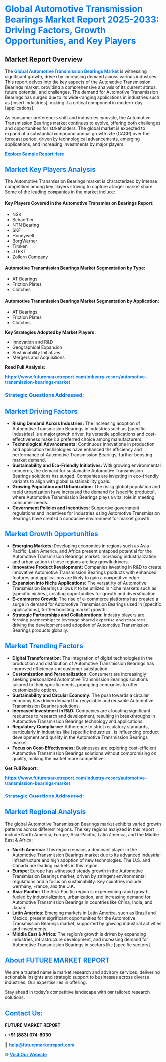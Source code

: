 <h1 style="color: #007BFF;">Global Automotive Transmission Bearings Market Report 2025-2033: Driving Factors, Growth Opportunities, and Key Players</h1>

<section id="overview">
<h2>Market Report Overview</h2>
<p>The <a href="https://www.futuremarketreport.com/industry-report/automotive-transmission-bearings-market" style="color: #007BFF; text-decoration: none;"><strong>Global Automotive Transmission Bearings Market</strong></a> is witnessing significant growth, driven by increasing demand across various industries. This report delves into the key aspects of the Automotive Transmission Bearings market, providing a comprehensive analysis of its current status, future potential, and challenges. The demand for Automotive Transmission Bearings has surged due to its wide-ranging applications in industries such as [insert industries], making it a critical component in modern-day [applications].</p>
<p>As consumer preferences shift and industries innovate, the Automotive Transmission Bearings market continues to evolve, offering both challenges and opportunities for stakeholders. The global market is expected to expand at a substantial compound annual growth rate (CAGR) over the forecast period, driven by technological advancements, emerging applications, and increasing investments by major players.</p>
</section>

<section id="overview">
<p><a href="https://www.futuremarketreport.com/request-sample/reportId=110749" style="color: #007BFF; text-decoration: none;"><strong>Explore Sample Report Here</strong></a></p>
</section>

<section id="key-players">
<h2 style="color: #007BFF;">Market Key Players Analysis</h2>
<p>The Automotive Transmission Bearings market is characterized by intense competition among key players striving to capture a larger market share. Some of the leading companies in the market include:</p>
<h4>Key Players Covered in the Automotive Transmission Bearings Report:</h4>
<ul><li>NSK</li><li>Schaeffler</li><li>NTN Bearing</li><li>SKF</li><li>Honeywell</li><li>BorgWarner</li><li>Timken</li><li>JTEKT</li><li>Zollern Company</li></ul>
<h4>Automotive Transmission Bearings Market Segmentation by Type:</h4>
<ul><li>AT Bearings</li><li>Friction Plates</li><li>Clutches</li></ul>

<h4>Automotive Transmission Bearings Market Segmentation by Application:</h4>
<ul><li>AT Bearings</li><li>Friction Plates</li><li>Clutches</li></ul>
<p><strong>Key Strategies Adopted by Market Players:</strong></p>
<ul>
<li>Innovation and R&D</li>
<li>Geographical Expansion</li>
<li>Sustainability Initiatives</li>
<li>Mergers and Acquisitions</li>
</ul>
</section>

<section>
<p><strong>Read Full Analysis: </strong></p><a href="https://www.futuremarketreport.com/industry-report/automotive-transmission-bearings-market" style="color: #007BFF; text-decoration: none;"><strong>https://www.futuremarketreport.com/industry-report/automotive-transmission-bearings-market</strong></a>
<h3 style="color: #007BFF;">Strategic Questions Addressed:</h3>
</section>

<section id="driving-factors">
<h2 style="color: #007BFF;">Market Driving Factors</h2>
<ul>
<li><strong>Rising Demand Across Industries:</strong> The increasing adoption of Automotive Transmission Bearings in industries such as [specific industries] is a major growth driver. Its versatile applications and cost-effectiveness make it a preferred choice among manufacturers.</li>
<li><strong>Technological Advancements:</strong> Continuous innovations in production and application technologies have enhanced the efficiency and performance of Automotive Transmission Bearings, further boosting market demand.</li>
<li><strong>Sustainability and Eco-Friendly Initiatives:</strong> With growing environmental concerns, the demand for sustainable Automotive Transmission Bearings solutions has surged. Companies are investing in eco-friendly variants to align with global sustainability goals.</li>
<li><strong>Growing Population and Urbanization:</strong> The rising global population and rapid urbanization have increased the demand for [specific products], where Automotive Transmission Bearings plays a vital role in meeting consumer needs.</li>
<li><strong>Government Policies and Incentives:</strong> Supportive government regulations and incentives for industries using Automotive Transmission Bearings have created a conducive environment for market growth.</li>
</ul>
</section>

<section id="growth-opportunities">
<h2 style="color: #007BFF;">Market Growth Opportunities</h2>
<ul>
<li><strong>Emerging Markets:</strong> Developing economies in regions such as Asia-Pacific, Latin America, and Africa present untapped potential for the Automotive Transmission Bearings market. Increasing industrialization and urbanization in these regions are key growth drivers.</li>
<li><strong>Innovative Product Development:</strong> Companies investing in R&D to create innovative Automotive Transmission Bearings products with enhanced features and applications are likely to gain a competitive edge.</li>
<li><strong>Expansion into Niche Applications:</strong> The versatility of Automotive Transmission Bearings allows it to be utilized in niche markets such as [specific niches], creating opportunities for growth and diversification.</li>
<li><strong>E-commerce Growth:</strong> The rise of e-commerce platforms has created a surge in demand for Automotive Transmission Bearings used in [specific applications], further boosting market growth.</li>
<li><strong>Strategic Partnerships and Collaborations:</strong> Industry players are forming partnerships to leverage shared expertise and resources, driving the development and adoption of Automotive Transmission Bearings products globally.</li>
</ul>
</section>

<section id="trending-factors">
<h2 style="color: #007BFF;">Market Trending Factors</h2>
<ul>
<li><strong>Digital Transformation:</strong> The integration of digital technologies in the production and distribution of Automotive Transmission Bearings has improved efficiency and customer satisfaction.</li>
<li><strong>Customization and Personalization:</strong> Consumers are increasingly seeking personalized Automotive Transmission Bearings solutions tailored to their specific needs, prompting companies to offer customizable options.</li>
<li><strong>Sustainability and Circular Economy:</strong> The push towards a circular economy has driven demand for recyclable and reusable Automotive Transmission Bearings solutions.</li>
<li><strong>Increased Investment in R&D:</strong> Companies are allocating significant resources to research and development, resulting in breakthroughs in Automotive Transmission Bearings technology and applications.</li>
<li><strong>Regulatory Compliance:</strong> Adherence to strict regulatory standards, particularly in industries like [specific industries], is influencing product development and quality in the Automotive Transmission Bearings market.</li>
<li><strong>Focus on Cost-Effectiveness:</strong> Businesses are exploring cost-efficient Automotive Transmission Bearings solutions without compromising on quality, making the market more competitive.</li>
</ul>
</section>

<section>
<p><strong>Get Full Report: </strong></p><a href="https://www.futuremarketreport.com/industry-report/automotive-transmission-bearings-market" style="color: #007BFF; text-decoration: none;"><strong>https://www.futuremarketreport.com/industry-report/automotive-transmission-bearings-market</strong></a>
<h3 style="color: #007BFF;">Strategic Questions Addressed:</h3>
</section>


<section id="regional-analysis">
<h2 style="color: #007BFF;">Market Regional Analysis</h2>
<p>The global Automotive Transmission Bearings market exhibits varied growth patterns across different regions. The key regions analyzed in this report include North America, Europe, Asia-Pacific, Latin America, and the Middle East & Africa:</p>
<ul>
<li><strong>North America:</strong> This region remains a dominant player in the Automotive Transmission Bearings market due to its advanced industrial infrastructure and high adoption of new technologies. The U.S. and Canada are leading markets in this region.</li>
<li><strong>Europe:</strong> Europe has witnessed steady growth in the Automotive Transmission Bearings market, driven by stringent environmental regulations and a focus on sustainability. Key countries include Germany, France, and the U.K.</li>
<li><strong>Asia-Pacific:</strong> The Asia-Pacific region is experiencing rapid growth, fueled by industrialization, urbanization, and increasing demand for Automotive Transmission Bearings in countries like China, India, and Japan.</li>
<li><strong>Latin America:</strong> Emerging markets in Latin America, such as Brazil and Mexico, present significant opportunities for the Automotive Transmission Bearings market, supported by growing industrial activities and investments.</li>
<li><strong>Middle East & Africa:</strong> The region’s growth is driven by expanding industries, infrastructure development, and increasing demand for Automotive Transmission Bearings in sectors like [specific sectors].</li>
</ul>
</section>

<footer>
<h2 style="color: #007BFF;">About FUTURE MARKET REPORT</h2>
<p>We are a trusted name in market research and advisory services, delivering actionable insights and strategic support to businesses across diverse industries. Our expertise lies in offering:</p>

<p>Stay ahead in today’s competitive landscape with our tailored research solutions.</p>

<h2 style="color: #007BFF;">Contact Us:</h2>
<p><strong>FUTURE MARKET REPORT</strong></p>
<p>📞 <strong>+91 (883) 074-8030</strong></p>
<p>📧 <strong><a href="mailto:help@futuremarketreport.com" style="color: #007BFF;">help@futuremarketreport.com</a></strong></p>
<p>🌐 <strong><a href="https://www.futuremarketreport.com/" style="color: #007BFF;">Visit Our Website</a></strong></p>
</footer>
